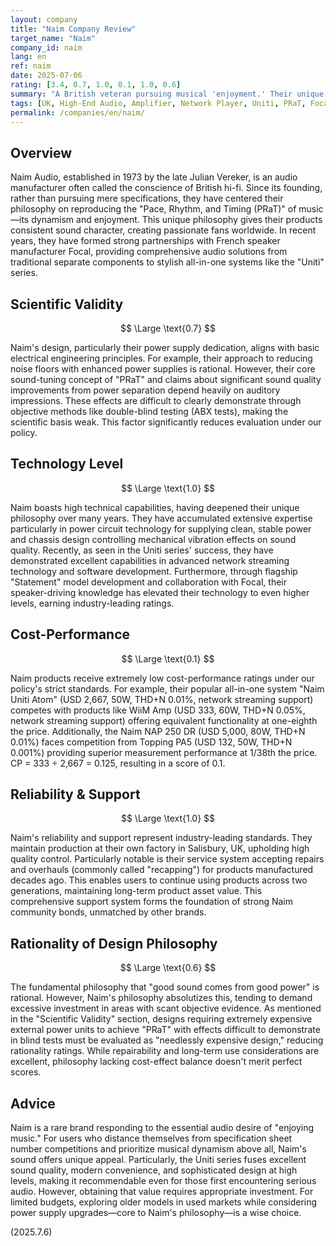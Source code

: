 ```yaml
---
layout: company
title: "Naim Company Review"
target_name: "Naim"
company_id: naim
lang: en
ref: naim
date: 2025-07-06
rating: [3.4, 0.7, 1.0, 0.1, 1.0, 0.6]
summary: "A British veteran pursuing musical 'enjoyment.' Their unique PRaT philosophy lacks scientific basis but attracts passionate fans with dynamism-focused sound. While their power supply dedication and long-term support are unparalleled, finding objective value matching high prices proves difficult."
tags: [UK, High-End Audio, Amplifier, Network Player, Uniti, PRaT, Focal]
permalink: /companies/en/naim/
---
```


## Overview

Naim Audio, established in 1973 by the late Julian Vereker, is an audio manufacturer often called the conscience of British hi-fi. Since its founding, rather than pursuing mere specifications, they have centered their philosophy on reproducing the "Pace, Rhythm, and Timing (PRaT)" of music—its dynamism and enjoyment. This unique philosophy gives their products consistent sound character, creating passionate fans worldwide. In recent years, they have formed strong partnerships with French speaker manufacturer Focal, providing comprehensive audio solutions from traditional separate components to stylish all-in-one systems like the "Uniti" series.

## Scientific Validity

$$ \Large \text{0.7} $$

Naim's design, particularly their power supply dedication, aligns with basic electrical engineering principles. For example, their approach to reducing noise floors with enhanced power supplies is rational. However, their core sound-tuning concept of "PRaT" and claims about significant sound quality improvements from power separation depend heavily on auditory impressions. These effects are difficult to clearly demonstrate through objective methods like double-blind testing (ABX tests), making the scientific basis weak. This factor significantly reduces evaluation under our policy.

## Technology Level

$$ \Large \text{1.0} $$

Naim boasts high technical capabilities, having deepened their unique philosophy over many years. They have accumulated extensive expertise particularly in power circuit technology for supplying clean, stable power and chassis design controlling mechanical vibration effects on sound quality. Recently, as seen in the Uniti series' success, they have demonstrated excellent capabilities in advanced network streaming technology and software development. Furthermore, through flagship "Statement" model development and collaboration with Focal, their speaker-driving knowledge has elevated their technology to even higher levels, earning industry-leading ratings.

## Cost-Performance

$$ \Large \text{0.1} $$

Naim products receive extremely low cost-performance ratings under our policy's strict standards. For example, their popular all-in-one system "Naim Uniti Atom" (USD 2,667, 50W, THD+N 0.01%, network streaming support) competes with products like WiiM Amp (USD 333, 60W, THD+N 0.05%, network streaming support) offering equivalent functionality at one-eighth the price. Additionally, the Naim NAP 250 DR (USD 5,000, 80W, THD+N 0.01%) faces competition from Topping PA5 (USD 132, 50W, THD+N 0.001%) providing superior measurement performance at 1/38th the price. CP = 333 ÷ 2,667 = 0.125, resulting in a score of 0.1.

## Reliability & Support

$$ \Large \text{1.0} $$

Naim's reliability and support represent industry-leading standards. They maintain production at their own factory in Salisbury, UK, upholding high quality control. Particularly notable is their service system accepting repairs and overhauls (commonly called "recapping") for products manufactured decades ago. This enables users to continue using products across two generations, maintaining long-term product asset value. This comprehensive support system forms the foundation of strong Naim community bonds, unmatched by other brands.

## Rationality of Design Philosophy

$$ \Large \text{0.6} $$

The fundamental philosophy that "good sound comes from good power" is rational. However, Naim's philosophy absolutizes this, tending to demand excessive investment in areas with scant objective evidence. As mentioned in the "Scientific Validity" section, designs requiring extremely expensive external power units to achieve "PRaT" with effects difficult to demonstrate in blind tests must be evaluated as "needlessly expensive design," reducing rationality ratings. While repairability and long-term use considerations are excellent, philosophy lacking cost-effect balance doesn't merit perfect scores.

## Advice

Naim is a rare brand responding to the essential audio desire of "enjoying music." For users who distance themselves from specification sheet number competitions and prioritize musical dynamism above all, Naim's sound offers unique appeal. Particularly, the Uniti series fuses excellent sound quality, modern convenience, and sophisticated design at high levels, making it recommendable even for those first encountering serious audio. However, obtaining that value requires appropriate investment. For limited budgets, exploring older models in used markets while considering power supply upgrades—core to Naim's philosophy—is a wise choice.

(2025.7.6)